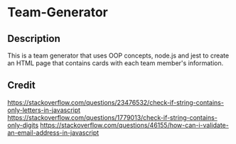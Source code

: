 # Team-Generator

## Description

This is a team generator that uses OOP concepts, node.js and jest to create an HTML page that contains cards with each team member's information.


## Credit
https://stackoverflow.com/questions/23476532/check-if-string-contains-only-letters-in-javascript 
https://stackoverflow.com/questions/1779013/check-if-string-contains-only-digits
https://stackoverflow.com/questions/46155/how-can-i-validate-an-email-address-in-javascript
